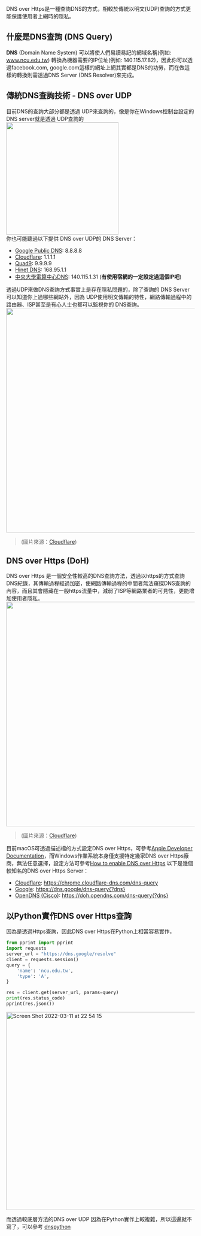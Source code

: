 DNS over Https是一種查詢DNS的方式，相較於傳統以明文(UDP)查詢的方式更能保護使用者上網時的隱私。
## 什麼是DNS查詢 (DNS Query)
**DNS** (Domain Name System) 可以將使人們易讀易記的網域名稱(例如: www.ncu.edu.tw) 轉換為機器需要的IP位址(例如: 140.115.17.82)，因此你可以透過facebook.com, google.com這樣的網址上網其實都是DNS的功勞，而在做這樣的轉換則需透過DNS Server (DNS Resolver)來完成。
## 傳統DNS查詢技術 - DNS over UDP
目前DNS的查詢大部分都是透過 UDP來查詢的，像是你在Windows控制台設定的 DNS server就是透過 UDP查詢的
<img width="300" src="https://user-images.githubusercontent.com/32983347/157655454-7543a86c-dac1-4711-ad5d-8a26941a06f8.png"/>  
你也可能聽過以下提供 DNS over UDP的 DNS Server：

- [Google Public DNS](https://developers.google.com/speed/public-dns/): 8.8.8.8
- [Cloudflare](https://1.1.1.1/): 1.1.1.1
- [Quad9](https://www.quad9.net/): 9.9.9.9
- [Hinet DNS](https://domain.hinet.net/): 168.95.1.1
- [中央大學電算中心DNS](https://www.cc.ncu.edu.tw/page/dns): 140.115.1.31 (**有使用宿網的一定設定過這個IP吧**)

透過UDP來做DNS查詢方式事實上是存在隱私問題的，除了查詢的 DNS Server可以知道你上過哪些網站外，因為 UDP使用明文傳輸的特性，網路傳輸過程中的路由器、ISP甚至是有心人士也都可以監視你的 DNS查詢。  
<img width="600" src="https://cf-assets.www.cloudflare.com/slt3lc6tev37/5Cgzkxb8COyIZ9evqqGFyF/384df7ee28643474080bbcd564fc3cfa/dns-traffic-unsecured.svg"/>

> (圖片來源：[Cloudflare](https://www.cloudflare.com/zh-cn/learning/dns/dns-over-tls/))

## DNS over Https (DoH)
DNS over Https 是一個安全性較高的DNS查詢方法，透過以https的方式查詢DNS紀錄，其傳輸過程經過加密，使網路傳輸過程的中間者無法窺探DNS查詢的內容，而且其會隱藏在一般https流量中，減弱了ISP等網路業者的可見性，更能增加使用者隱私。  
<img width="600" src="https://cf-assets.www.cloudflare.com/slt3lc6tev37/7qcyOJwWyOt4EVJykiIRTn/30e34453409eb42fa1ec36680609ad8d/dns-traffic-over-tls-https.svg"/>
> (圖片來源：[Cloudflare](https://www.cloudflare.com/zh-cn/learning/dns/dns-over-tls/))

  
目前macOS可透過描述檔的方式設定DNS over Https，可參考[Apple Developer Documentation](https://developer.apple.com/documentation/devicemanagement/dnssettings)，而Windows作業系統本身僅支援特定幾家DNS over Https廠商，無法任意選擇，設定方法可參考[How to enable DNS over Https](https://www.howtogeek.com/765940/how-to-enable-dns-over-https-on-windows-11/)
以下是幾個較知名的DNS over Https Server：
- [Cloudflare](https://1.1.1.1/dns/): https://chrome.cloudflare-dns.com/dns-query
- [Google](https://dns.google/): https://dns.google/dns-query{?dns}
- [OpenDNS (Cisco)](https://www.opendns.com/): https://doh.opendns.com/dns-query{?dns}

## 以Python實作DNS over Https查詢
因為是透過Https查詢，因此DNS over Https在Python上相當容易實作，
```python
from pprint import pprint
import requests
server_url = "https://dns.google/resolve"
client = requests.session()
query = {
    'name': 'ncu.edu.tw',
    'type': 'A',
}

res = client.get(server_url, params=query)
print(res.status_code)
pprint(res.json())
```
<img width="529" alt="Screen Shot 2022-03-11 at 22 54 15" src="https://user-images.githubusercontent.com/32983347/157891357-1b967ede-9a11-4fa6-9bc4-0412ba13bab0.png">  

而透過較底層方法的DNS over UDP 因為在Python實作上較複雜，所以這邊就不寫了，可以參考 [dnspython](https://dnspython.readthedocs.io/en/stable/query.html#udp)  
